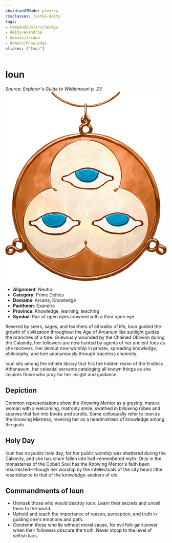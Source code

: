 ```yaml
---
obsidianUIMode: preview
cssclasses: json5e-deity
tags:
- compendium/src/5e/egw
- deity/exandria
- domain/arcana
- domain/knowledge
aliases: ["Ioun"]
---
```

# Ioun
*Source: Explorer's Guide to Wildemount p. 23* 
![](https://raw.githubusercontent.com/5etools-mirror-3/5etools-img/main/deities/EGW/Symbol%20of%20Ioun.webp#symbol)

- **Alignment**: Neutral
- **Category**: Prime Deities
- **Domains**: Arcana, Knowledge
- **Pantheon**: Exandria
- **Province**: Knowledge, learning, teaching
- **Symbol**: Pair of open eyes crowned with a third open eye

Revered by seers, sages, and teachers of all walks of life, Ioun guided the growth of civilization throughout the Age of Arcanum like sunlight guides the branches of a tree. Grievously wounded by the Chained Oblivion during the Calamity, her followers are now hunted by agents of her ancient foes as she recovers. Her devout now worship in private, spreading knowledge, philosophy, and lore anonymously through traceless channels.

Ioun sits among the infinite library that fills the hidden realm of the Endless Athenaeum, her celestial servants cataloging all known things as she inspires those who pray for her insight and guidance.

## Depiction

Common representations show the Knowing Mentor as a graying, mature woman with a welcoming, matronly smile, swathed in billowing robes and scarves that fan into books and scrolls. Some colloquially refer to Ioun as the Knowing Mistress, revering her as a headmistress of knowledge among the gods.

## Holy Day

Ioun has no public holy day, for her public worship was shattered during the Calamity, and she has since fallen into half-remembered myth. Only in the monasteries of the Cobalt Soul has the Knowing Mentor's faith been resurrected—though her worship by the intellectuals of the city bears little resemblance to that of the knowledge-seekers of old.

## Commandments of Ioun

- Unmask those who would destroy Ioun. Learn their secrets and unveil them to the world.  
- Uphold and teach the importance of reason, perception, and truth in guiding one's emotions and path.  
- Condemn those who lie without moral cause, for evil folk gain power when their followers obscure the truth. Never stoop to the level of selfish liars.